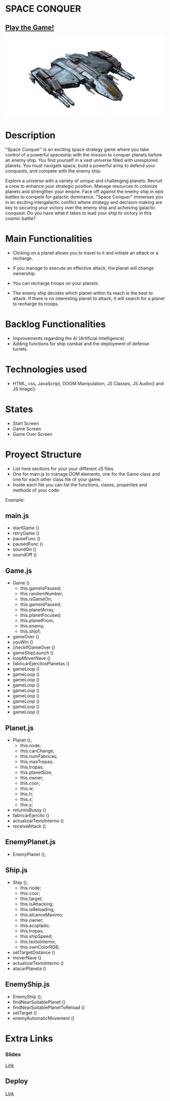 # SPACE CONQUER

## [Play the Game!](https://antkera.github.io/SpaceConquer/)

![Game Logo](./resources/img/navePro.png)

# Description

"Space Conquer" is an exciting space strategy game where you take control of a powerful spaceship with the mission to conquer planets before an enemy ship. You find yourself in a vast universe filled with unexplored planets. You must navigate space, build a powerful army to defend your conquests, and compete with the enemy ship.

Explore a universe with a variety of unique and challenging planets.
Recruit a crew to enhance your strategic position.
Manage resources to colonize planets and strengthen your empire.
Face off against the enemy ship in epic battles to compete for galactic dominance.
"Space Conquer" immerses you in an exciting intergalactic conflict where strategy and decision-making are key to securing your victory over the enemy ship and achieving galactic conquest. Do you have what it takes to lead your ship to victory in this cosmic battle?

# Main Functionalities

- Clicking on a planet allows you to travel to it and initiate an attack or a recharge.

- If you manage to execute an effective attack, the planet will change ownership.

- You can recharge troops on your planets.

- The enemy ship decides which planet within its reach is the best to attack. If there is no interesting planet to attack, it will search for a planet to recharge its troops.

# Backlog Functionalities

- Improvements regarding the AI (Artificial Intelligence).
- Adding functions for ship combat and the deployment of defense turrets.

# Technologies used

- HTML, css, JavaScript, DOOM Manipulation, JS Classes, JS Audio() and JS Image()

# States

- Start Screen
- Game Screen
- Game Over Screen

# Proyect Structure

- List here sections for your your different JS files.
- One for main.js to manage DOM elements, one for the Game class and one for each other class file of your game.
- Inside each file you can list the functions, clases, properties and methods of your code.

Example:

## main.js

- startGame ()
- retryGame ()
- pauseFunc ()
- pausedFunc ()
- soundOn ()
- soundOff ()

## Game.js

- Game ()
  - this.gameIsPaused;
  - this.randomNumber;
  - this.isGameOn;
  - this.gameIsPaused;
  - this.planetArray;
  - this.planetFocused;
  - this.planetFrom;
  - this.enemy;
  - this.ship1;
- gameOver ()
- youWin ()
- checkIfGameOver ()
- gameShipLaunch ()
- loopMoverNave ()
- fabricarEjercitosPlanetas ()
- gameLoop ()
- gameLoop ()
- gameLoop ()
- gameLoop ()
- gameLoop ()
- gameLoop ()
- gameLoop ()
- gameLoop ()
- gameLoop ()

## Planet.js

- Planet ();
  - this.node;
  - this.canChange;
  - this.numFabricas;
  - this.maxTropas;
  - this.tropas;
  - this.planetSize;
  - this.owner;
  - this.coor;
  - this.w;
  - this.h;
  - this.x;
  - this.y;
- returnIsBussy ()
- fabricarEjercito ()
- actualizarTextoInterno ()
- receiveAttack ()

## EnemyPlanet.js

- EnemyPlanet ();

## Ship.js

- Ship ();
  - this.node;
  - this.coor;
  - this.target;
  - this.isAttacking;
  - this.isReloading;
  - this.alcanceMaximo;
  - this.owner;
  - this.acoplado;
  - this.tropas;
  - this.shipSpeed;
  - this.textoInterno;
  - this.ownColorRGB;
- setTargetDistance ()
- moverNave ()
- actualizarTextoInterno ()
- atacarPlaneta ()

## EnemyShip.js

- EnemyShip ();
- findNearSuitablePlanet ()
- findNearSuitablePlanetToReload ()
- setTarget ()
- enemyAutomaticMovement ()

# Extra Links

### Slides

[Link]()

## Deploy

[Link](https://antkera.github.io/SpaceConquer/)
